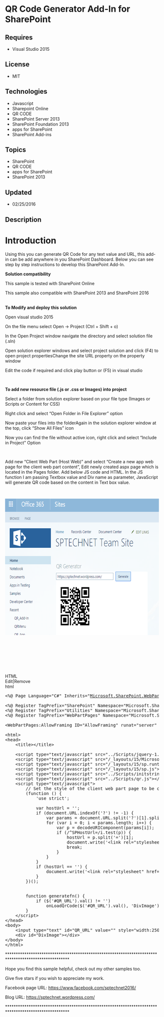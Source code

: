 # QR Code Generator Add-In for SharePoint
## Requires
- Visual Studio 2015
## License
- MIT
## Technologies
- Javascript
- Sharepoint Online
- QR CODE
- SharePoint Server 2013
- SharePoint Foundation 2013
- apps for SharePoint
- SharePoint Add-ins
## Topics
- SharePoint
- QR CODE
- apps for SharePoint
- SharePoint 2013
## Updated
- 02/25/2016
## Description

<h1>Introduction</h1>
<p><span>Using this you can generate QR Code for any text value and&nbsp;URL, this add-in can be add anywhere in you SharePoint Dashboard. Below you can see step by step instructions to&nbsp;develop&nbsp;this SharePoint Add-In.</span></p>
<p><strong>Solution compatibility</strong></p>
<p>This sample is tested with SharePoint Online</p>
<p>This sample also compatible with SharePoint 2013 and SharePoint 2016</p>
<p><br>
<strong>To Modify and deploy this solution</strong></p>
<p>Open visual studio 2015</p>
<p>On the file menu select Open -&gt; Project (Ctrl &#43; Shift &#43; o)</p>
<p>In the Open Project window navigate the directory and select solution file (.sln)</p>
<p>Open solution explorer windows and select project solution and click (F4) to open project propertiesChange the site URL property on the property window&nbsp;</p>
<p>Edit the code if required and click play button or (F5) in visual studio&nbsp;</p>
<p>&nbsp;</p>
<p><strong>To add new resource file (.js or .css or Images) into project</strong></p>
<p>Select a folder from solution explorer based on your file type (Images or Scripts or Content for CSS)</p>
<p>Right click and select &ldquo;Open Folder in File Explorer&rdquo; option</p>
<p>Now paste your files into the folderAgain in the solution explorer window at the top, click &ldquo;Show All Files&rdquo; icon</p>
<p>Now you can find the file without active icon, right click and select &ldquo;Include in Project&rdquo; Option</p>
<p>&nbsp;</p>
<p>Add new &ldquo;Client Web Part (Host Web)&rdquo; and select &ldquo;Create a new app web page for the client web part content&rdquo;, Edit newly created aspx page which is located in the Pages folder. Add below JS code and HTML. In the JS function I am passing
 Textbox value and Div name as parameter, JavaScript will generate QR code based on the content in Text box value.</p>
<div></div>
<div></div>
<p>&nbsp;</p>
<p><img id="147781" src="147781-2016-01-26_21-30-19.png" alt="" width="672" height="447"></p>
<h1><em style="font-size:10px">&nbsp; &nbsp;</em></h1>
<p>&nbsp;</p>
<div class="scriptcode">
<div class="pluginEditHolder" pluginCommand="mceScriptCode">
<div class="title"><span>HTML</span></div>
<div class="pluginLinkHolder"><span class="pluginEditHolderLink">Edit</span>|<span class="pluginRemoveHolderLink">Remove</span></div>
<span class="hidden">html</span>

<div class="preview">
<pre class="html"><span class="html__tag_start">&lt;%@&nbsp;Page</span>&nbsp;<span class="html__attr_name">Language</span>=<span class="html__attr_value">&quot;C#&quot;</span>&nbsp;<span class="html__attr_name">Inherits</span>=<span class="html__attr_value">&quot;<a class="libraryLink" href="https://msdn.microsoft.com/en-US/library/Microsoft.SharePoint.WebPartPages.WebPartPage.aspx" target="_blank" title="Auto generated link to Microsoft.SharePoint.WebPartPages.WebPartPage">Microsoft.SharePoint.WebPartPages.WebPartPage</a>,&nbsp;<a class="libraryLink" href="https://msdn.microsoft.com/en-US/library/Microsoft.SharePoint.aspx" target="_blank" title="Auto generated link to Microsoft.SharePoint">Microsoft.SharePoint</a>,&nbsp;Version=15.0.0.0,&nbsp;Culture=neutral,&nbsp;PublicKeyToken=71e9bce111e9429c&quot;</span>&nbsp;<span class="html__tag_start">%&gt;</span>&nbsp;
&nbsp;
<span class="html__tag_start">&lt;%@&nbsp;Register</span>&nbsp;<span class="html__attr_name">TagPrefix</span>=<span class="html__attr_value">&quot;SharePoint&quot;</span>&nbsp;<span class="html__attr_name">Namespace</span>=<span class="html__attr_value">&quot;Microsoft.SharePoint.WebControls&quot;</span>&nbsp;<span class="html__attr_name">Assembly</span>=<span class="html__attr_value">&quot;<a class="libraryLink" href="https://msdn.microsoft.com/en-US/library/Microsoft.SharePoint.aspx" target="_blank" title="Auto generated link to Microsoft.SharePoint">Microsoft.SharePoint</a>,&nbsp;Version=15.0.0.0,&nbsp;Culture=neutral,&nbsp;PublicKeyToken=71e9bce111e9429c&quot;</span>&nbsp;<span class="html__tag_start">%&gt;</span>&nbsp;
<span class="html__tag_start">&lt;%@&nbsp;Register</span>&nbsp;<span class="html__attr_name">TagPrefix</span>=<span class="html__attr_value">&quot;Utilities&quot;</span>&nbsp;<span class="html__attr_name">Namespace</span>=<span class="html__attr_value">&quot;Microsoft.SharePoint.Utilities&quot;</span>&nbsp;<span class="html__attr_name">Assembly</span>=<span class="html__attr_value">&quot;<a class="libraryLink" href="https://msdn.microsoft.com/en-US/library/Microsoft.SharePoint.aspx" target="_blank" title="Auto generated link to Microsoft.SharePoint">Microsoft.SharePoint</a>,&nbsp;Version=15.0.0.0,&nbsp;Culture=neutral,&nbsp;PublicKeyToken=71e9bce111e9429c&quot;</span>&nbsp;<span class="html__tag_start">%&gt;</span>&nbsp;
<span class="html__tag_start">&lt;%@&nbsp;Register</span>&nbsp;<span class="html__attr_name">TagPrefix</span>=<span class="html__attr_value">&quot;WebPartPages&quot;</span>&nbsp;<span class="html__attr_name">Namespace</span>=<span class="html__attr_value">&quot;Microsoft.SharePoint.WebPartPages&quot;</span>&nbsp;<span class="html__attr_name">Assembly</span>=<span class="html__attr_value">&quot;<a class="libraryLink" href="https://msdn.microsoft.com/en-US/library/Microsoft.SharePoint.aspx" target="_blank" title="Auto generated link to Microsoft.SharePoint">Microsoft.SharePoint</a>,&nbsp;Version=15.0.0.0,&nbsp;Culture=neutral,&nbsp;PublicKeyToken=71e9bce111e9429c&quot;</span>&nbsp;<span class="html__tag_start">%&gt;</span>&nbsp;
&nbsp;
<span class="html__tag_start">&lt;WebPartPages</span>:AllowFraming&nbsp;<span class="html__attr_name">ID</span>=<span class="html__attr_value">&quot;AllowFraming&quot;</span>&nbsp;<span class="html__attr_name">runat</span>=<span class="html__attr_value">&quot;server&quot;</span>&nbsp;<span class="html__tag_start">/&gt;</span>&nbsp;
&nbsp;
<span class="html__tag_start">&lt;html</span><span class="html__tag_start">&gt;&nbsp;
</span><span class="html__tag_start">&lt;head</span><span class="html__tag_start">&gt;&nbsp;
</span>&nbsp;&nbsp;&nbsp;&nbsp;<span class="html__tag_start">&lt;title</span><span class="html__tag_start">&gt;</span><span class="html__tag_end">&lt;/title&gt;</span>&nbsp;
&nbsp;
&nbsp;&nbsp;&nbsp;&nbsp;<span class="html__tag_start">&lt;script</span>&nbsp;<span class="html__attr_name">type</span>=<span class="html__attr_value">&quot;text/javascript&quot;</span>&nbsp;<span class="html__attr_name">src</span>=<span class="html__attr_value">&quot;../Scripts/jquery-1.9.1.min.js&quot;</span><span class="html__tag_start">&gt;</span><span class="html__tag_end">&lt;/script&gt;</span>&nbsp;
&nbsp;&nbsp;&nbsp;&nbsp;<span class="html__tag_start">&lt;script</span>&nbsp;<span class="html__attr_name">type</span>=<span class="html__attr_value">&quot;text/javascript&quot;</span>&nbsp;<span class="html__attr_name">src</span>=<span class="html__attr_value">&quot;/_layouts/15/MicrosoftAjax.js&quot;</span><span class="html__tag_start">&gt;</span><span class="html__tag_end">&lt;/script&gt;</span>&nbsp;
&nbsp;&nbsp;&nbsp;&nbsp;<span class="html__tag_start">&lt;script</span>&nbsp;<span class="html__attr_name">type</span>=<span class="html__attr_value">&quot;text/javascript&quot;</span>&nbsp;<span class="html__attr_name">src</span>=<span class="html__attr_value">&quot;/_layouts/15/sp.runtime.js&quot;</span><span class="html__tag_start">&gt;</span><span class="html__tag_end">&lt;/script&gt;</span>&nbsp;
&nbsp;&nbsp;&nbsp;&nbsp;<span class="html__tag_start">&lt;script</span>&nbsp;<span class="html__attr_name">type</span>=<span class="html__attr_value">&quot;text/javascript&quot;</span>&nbsp;<span class="html__attr_name">src</span>=<span class="html__attr_value">&quot;/_layouts/15/sp.js&quot;</span><span class="html__tag_start">&gt;</span><span class="html__tag_end">&lt;/script&gt;</span>&nbsp;
&nbsp;&nbsp;&nbsp;&nbsp;<span class="html__tag_start">&lt;script</span>&nbsp;<span class="html__attr_name">type</span>=<span class="html__attr_value">&quot;text/javascript&quot;</span>&nbsp;<span class="html__attr_name">src</span>=<span class="html__attr_value">&quot;../Scripts/initstrings.js&quot;</span><span class="html__tag_start">&gt;</span><span class="html__tag_end">&lt;/script&gt;</span>&nbsp;
&nbsp;&nbsp;&nbsp;&nbsp;<span class="html__tag_start">&lt;script</span>&nbsp;<span class="html__attr_name">type</span>=<span class="html__attr_value">&quot;text/javascript&quot;</span>&nbsp;<span class="html__attr_name">src</span>=<span class="html__attr_value">&quot;../Scripts/qr.js&quot;</span><span class="html__tag_start">&gt;</span><span class="html__tag_end">&lt;/script&gt;</span>&nbsp;
&nbsp;&nbsp;&nbsp;&nbsp;<span class="html__tag_start">&lt;script</span>&nbsp;<span class="html__attr_name">type</span>=<span class="html__attr_value">&quot;text/javascript&quot;</span><span class="html__tag_start">&gt;</span>&nbsp;
&nbsp;&nbsp;&nbsp;&nbsp;&nbsp;&nbsp;&nbsp;&nbsp;<span class="js__sl_comment">//&nbsp;Set&nbsp;the&nbsp;style&nbsp;of&nbsp;the&nbsp;client&nbsp;web&nbsp;part&nbsp;page&nbsp;to&nbsp;be&nbsp;consistent&nbsp;with&nbsp;the&nbsp;host&nbsp;web.</span>&nbsp;
&nbsp;&nbsp;&nbsp;&nbsp;&nbsp;&nbsp;&nbsp;&nbsp;(<span class="js__operator">function</span>&nbsp;()&nbsp;<span class="js__brace">{</span>&nbsp;
&nbsp;&nbsp;&nbsp;&nbsp;&nbsp;&nbsp;&nbsp;&nbsp;&nbsp;&nbsp;&nbsp;&nbsp;<span class="js__string">'use&nbsp;strict'</span>;&nbsp;
&nbsp;
&nbsp;&nbsp;&nbsp;&nbsp;&nbsp;&nbsp;&nbsp;&nbsp;&nbsp;&nbsp;&nbsp;&nbsp;<span class="js__statement">var</span>&nbsp;hostUrl&nbsp;=&nbsp;<span class="js__string">''</span>;&nbsp;
&nbsp;&nbsp;&nbsp;&nbsp;&nbsp;&nbsp;&nbsp;&nbsp;&nbsp;&nbsp;&nbsp;&nbsp;<span class="js__statement">if</span>&nbsp;(document.URL.indexOf(<span class="js__string">'?'</span>)&nbsp;!=&nbsp;-<span class="js__num">1</span>)&nbsp;<span class="js__brace">{</span>&nbsp;
&nbsp;&nbsp;&nbsp;&nbsp;&nbsp;&nbsp;&nbsp;&nbsp;&nbsp;&nbsp;&nbsp;&nbsp;&nbsp;&nbsp;&nbsp;&nbsp;<span class="js__statement">var</span>&nbsp;params&nbsp;=&nbsp;document.URL.split(<span class="js__string">'?'</span>)[<span class="js__num">1</span>].split(<span class="js__string">'&amp;'</span>);&nbsp;
&nbsp;&nbsp;&nbsp;&nbsp;&nbsp;&nbsp;&nbsp;&nbsp;&nbsp;&nbsp;&nbsp;&nbsp;&nbsp;&nbsp;&nbsp;&nbsp;<span class="js__statement">for</span>&nbsp;(<span class="js__statement">var</span>&nbsp;i&nbsp;=&nbsp;<span class="js__num">0</span>;&nbsp;i&nbsp;&lt;&nbsp;params.length;&nbsp;i&#43;&#43;)&nbsp;<span class="js__brace">{</span>&nbsp;
&nbsp;&nbsp;&nbsp;&nbsp;&nbsp;&nbsp;&nbsp;&nbsp;&nbsp;&nbsp;&nbsp;&nbsp;&nbsp;&nbsp;&nbsp;&nbsp;&nbsp;&nbsp;&nbsp;&nbsp;<span class="js__statement">var</span>&nbsp;p&nbsp;=&nbsp;<span class="js__function">decodeURIComponent</span>(params[i]);&nbsp;
&nbsp;&nbsp;&nbsp;&nbsp;&nbsp;&nbsp;&nbsp;&nbsp;&nbsp;&nbsp;&nbsp;&nbsp;&nbsp;&nbsp;&nbsp;&nbsp;&nbsp;&nbsp;&nbsp;&nbsp;<span class="js__statement">if</span>&nbsp;(<span class="js__reg_exp">/^SPHostUrl=/i</span>.test(p))&nbsp;<span class="js__brace">{</span>&nbsp;
&nbsp;&nbsp;&nbsp;&nbsp;&nbsp;&nbsp;&nbsp;&nbsp;&nbsp;&nbsp;&nbsp;&nbsp;&nbsp;&nbsp;&nbsp;&nbsp;&nbsp;&nbsp;&nbsp;&nbsp;&nbsp;&nbsp;&nbsp;&nbsp;hostUrl&nbsp;=&nbsp;p.split(<span class="js__string">'='</span>)[<span class="js__num">1</span>];&nbsp;
&nbsp;&nbsp;&nbsp;&nbsp;&nbsp;&nbsp;&nbsp;&nbsp;&nbsp;&nbsp;&nbsp;&nbsp;&nbsp;&nbsp;&nbsp;&nbsp;&nbsp;&nbsp;&nbsp;&nbsp;&nbsp;&nbsp;&nbsp;&nbsp;document.write(<span class="js__string">'&lt;link&nbsp;rel=&quot;stylesheet&quot;&nbsp;href=&quot;'</span>&nbsp;&#43;&nbsp;hostUrl&nbsp;&#43;&nbsp;<span class="js__string">'/_layouts/15/defaultcss.ashx&quot;&nbsp;/&gt;'</span>);&nbsp;
&nbsp;&nbsp;&nbsp;&nbsp;&nbsp;&nbsp;&nbsp;&nbsp;&nbsp;&nbsp;&nbsp;&nbsp;&nbsp;&nbsp;&nbsp;&nbsp;&nbsp;&nbsp;&nbsp;&nbsp;&nbsp;&nbsp;&nbsp;&nbsp;<span class="js__statement">break</span>;&nbsp;
&nbsp;&nbsp;&nbsp;&nbsp;&nbsp;&nbsp;&nbsp;&nbsp;&nbsp;&nbsp;&nbsp;&nbsp;&nbsp;&nbsp;&nbsp;&nbsp;&nbsp;&nbsp;&nbsp;&nbsp;<span class="js__brace">}</span>&nbsp;
&nbsp;&nbsp;&nbsp;&nbsp;&nbsp;&nbsp;&nbsp;&nbsp;&nbsp;&nbsp;&nbsp;&nbsp;&nbsp;&nbsp;&nbsp;&nbsp;<span class="js__brace">}</span>&nbsp;
&nbsp;&nbsp;&nbsp;&nbsp;&nbsp;&nbsp;&nbsp;&nbsp;&nbsp;&nbsp;&nbsp;&nbsp;<span class="js__brace">}</span>&nbsp;
&nbsp;&nbsp;&nbsp;&nbsp;&nbsp;&nbsp;&nbsp;&nbsp;&nbsp;&nbsp;&nbsp;&nbsp;<span class="js__statement">if</span>&nbsp;(hostUrl&nbsp;==&nbsp;<span class="js__string">''</span>)&nbsp;<span class="js__brace">{</span>&nbsp;
&nbsp;&nbsp;&nbsp;&nbsp;&nbsp;&nbsp;&nbsp;&nbsp;&nbsp;&nbsp;&nbsp;&nbsp;&nbsp;&nbsp;&nbsp;&nbsp;document.write(<span class="js__string">'&lt;link&nbsp;rel=&quot;stylesheet&quot;&nbsp;href=&quot;/_layouts/15/1033/styles/themable/corev15.css&quot;&nbsp;/&gt;'</span>);&nbsp;
&nbsp;&nbsp;&nbsp;&nbsp;&nbsp;&nbsp;&nbsp;&nbsp;&nbsp;&nbsp;&nbsp;&nbsp;<span class="js__brace">}</span>&nbsp;
&nbsp;&nbsp;&nbsp;&nbsp;&nbsp;&nbsp;&nbsp;&nbsp;<span class="js__brace">}</span>)();&nbsp;
&nbsp;
&nbsp;&nbsp;&nbsp;&nbsp;&nbsp;&nbsp;&nbsp;&nbsp;
&nbsp;&nbsp;&nbsp;&nbsp;&nbsp;&nbsp;&nbsp;&nbsp;<span class="js__operator">function</span>&nbsp;generatefn()&nbsp;<span class="js__brace">{</span>&nbsp;
&nbsp;&nbsp;&nbsp;&nbsp;&nbsp;&nbsp;&nbsp;&nbsp;&nbsp;&nbsp;&nbsp;&nbsp;<span class="js__statement">if</span>&nbsp;($(<span class="js__string">'#QR_URL'</span>).val()&nbsp;!=&nbsp;<span class="js__string">''</span>)&nbsp;
&nbsp;&nbsp;&nbsp;&nbsp;&nbsp;&nbsp;&nbsp;&nbsp;&nbsp;&nbsp;&nbsp;&nbsp;&nbsp;&nbsp;&nbsp;&nbsp;onLoadQrCode($(<span class="js__string">'#QR_URL'</span>).val(),&nbsp;<span class="js__string">'DivImage'</span>);&nbsp;
&nbsp;&nbsp;&nbsp;&nbsp;&nbsp;&nbsp;&nbsp;&nbsp;<span class="js__brace">}</span>&nbsp;
&nbsp;&nbsp;&nbsp;&nbsp;<span class="html__tag_end">&lt;/script&gt;</span>&nbsp;
<span class="html__tag_end">&lt;/head&gt;</span>&nbsp;
<span class="html__tag_start">&lt;body</span><span class="html__tag_start">&gt;&nbsp;
</span>&nbsp;&nbsp;&nbsp;&nbsp;<span class="html__tag_start">&lt;input</span>&nbsp;<span class="html__attr_name">type</span>=<span class="html__attr_value">&quot;text&quot;</span>&nbsp;<span class="html__attr_name">id</span>=<span class="html__attr_value">&quot;QR_URL&quot;</span>&nbsp;<span class="html__attr_name">value</span>=<span class="html__attr_value">&quot;&quot;</span>&nbsp;<span class="html__attr_name">style</span>=<span class="html__attr_value">&quot;width:250px&quot;</span>&nbsp;<span class="html__tag_start">/&gt;</span><span class="html__tag_start">&lt;input</span>&nbsp;<span class="html__attr_name">onclick</span>=<span class="html__attr_value">&quot;generatefn()&quot;</span>&nbsp;<span class="html__attr_name">type</span>=<span class="html__attr_value">&quot;button&quot;</span>&nbsp;<span class="html__attr_name">id</span>=<span class="html__attr_value">&quot;btnGenerate&quot;</span>&nbsp;<span class="html__attr_name">value</span>=<span class="html__attr_value">&quot;Generate&quot;</span>&nbsp;<span class="html__tag_start">/&gt;</span>&nbsp;
&nbsp;&nbsp;&nbsp;&nbsp;<span class="html__tag_start">&lt;div</span>&nbsp;<span class="html__attr_name">id</span>=<span class="html__attr_value">&quot;DivImage&quot;</span><span class="html__tag_start">&gt;</span><span class="html__tag_end">&lt;/div&gt;</span>&nbsp;
<span class="html__tag_end">&lt;/body&gt;</span>&nbsp;
<span class="html__tag_end">&lt;/html&gt;</span>&nbsp;
</pre>
</div>
</div>
</div>
<p>*****************************************************************************************************</p>
<p>Hope you find this sample helpful, check out my other samples too.</p>
<p>Give five stars if you wish to appreciate my work.</p>
<p>Facebook page URL:&nbsp;<a title="https://www.facebook.com/sptechnet2016/" href="https://www.facebook.com/sptechnet2016/" target="_blank">https://www.facebook.com/sptechnet2016/</a></p>
<p>Blog URL:&nbsp;<a title="https://sptechnet.wordpress.com/" href="https://sptechnet.wordpress.com/" target="_blank">https://sptechnet.wordpress.com/</a></p>
<p>*****************************************************************************************************</p>
